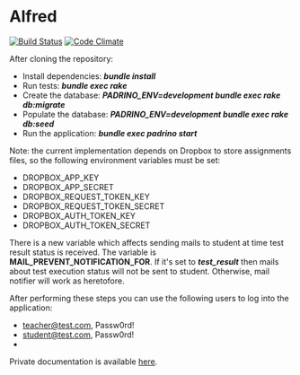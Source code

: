Alfred
======

[![Build Status](https://travis-ci.org/enseidler/alfred)](https://travis-ci.org/enseidler/alfred)
[![Code Climate](https://codeclimate.com/github/fiuba/alfred.png)](https://codeclimate.com/github/fiuba/alfred)

After cloning the repository:

* Install dependencies: **_bundle install_**
* Run tests: **_bundle exec rake_**
* Create the database: **_PADRINO_ENV=development bundle exec rake db:migrate_**
* Populate the database: **_PADRINO_ENV=development bundle exec rake db:seed_**
* Run the application: **_bundle exec padrino start_**

Note: the current implementation depends on Dropbox to store assignments files, so the following environment variables must be set:
* DROPBOX_APP_KEY
* DROPBOX_APP_SECRET
* DROPBOX_REQUEST_TOKEN_KEY
* DROPBOX_REQUEST_TOKEN_SECRET
* DROPBOX_AUTH_TOKEN_KEY
* DROPBOX_AUTH_TOKEN_SECRET

There is a new variable which affects sending mails to student at time test result status is received.  The variable is **MAIL_PREVENT_NOTIFICATION_FOR**.  If it's set to ***test_result*** then mails about test execution status will not be sent to student. Otherwise, mail notifier will work as heretofore.

After performing these steps you can use the following users to log into the application:

* teacher@test.com, Passw0rd!
* student@test.com, Passw0rd!
*

Private documentation is available [here](https://drive.google.com/folderview?id=0BwxS5GYrNYTqcjkzUUVxMk1ia2c&usp=sharing).
